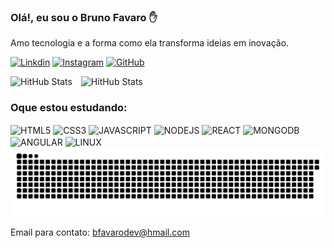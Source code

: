 ### Olá!, eu sou o Bruno Favaro ✋</br>
Amo tecnologia e a forma como ela transforma ideias em inovação.</br>

[![Linkdin](https://img.shields.io/badge/LinkedIn-0077B5?style=for-the-badge&logo=linkedin&logoColor=white)](https://www.linkedin.com/in/bfavarodev) [![Instagram](https://img.shields.io/badge/Instagram-FF0069.svg?style=for-the-badge&logo=Instagram&logoColor=white)](https://www.instagram.com/favarofotografia) [![GitHub](https://img.shields.io/badge/GitHub-181717.svg?style=for-the-badge&logo=GitHub&logoColor=white)](https://github.com/BFavaroooo)

<div>
<img 
   alt="HitHub Stats" 
   height="200" 
   style="padding-right: 10px;" 
   src="https://github-readme-stats.vercel.app/api?username=BFavaroooo&show_icons=true&theme=radical"/>
<img 
   alt="HitHub Stats" 
   height="200" 
   src="https://github-readme-stats.vercel.app/api/top-langs/?username=BFavaroooo&theme=radical"/>
</div>

### Oque estou estudando:
<div style= "display: inline_block" align="left">
   <img align="center" alt="HTML5" src="https://img.shields.io/badge/HTML5-E34F26.svg?style=for-the-badge&logo=HTML5&logoColor=white">
   <img align="center" alt="CSS3" src="https://img.shields.io/badge/CSS3-1572B6.svg?style=for-the-badge&logo=CSS3&logoColor=white">
   <img align="center" alt="JAVASCRIPT" src="https://img.shields.io/badge/JavaScript-F7DF1E?style=for-the-badge&logo=javascript&logoColor=black">
   <img align="center" alt="NODEJS" src="https://img.shields.io/badge/Node.js-43853D?style=for-the-badge&logo=node.js&logoColor=white">
   <img align="center" alt="REACT" src="https://img.shields.io/badge/React-61DAFB.svg?style=for-the-badge&logo=React&logoColor=black">
   <img align="center" alt="MONGODB" src="https://img.shields.io/badge/MongoDB-4EA94B?style=for-the-badge&logo=mongodb&logoColor=white">
   <img align="center" alt="ANGULAR" src="https://img.shields.io/badge/Angular-0F0F11.svg?style=for-the-badge&logo=Angular&logoColor=white">
   <img align="center" alt="LINUX" src="https://img.shields.io/badge/Linux-FCC624.svg?style=for-the-badge&logo=Linux&logoColor=black">
</div>

<picture>
  <source media="(prefers-color-scheme: dark)" srcset="https://raw.githubusercontent.com/BFavaroooo/BFavaroooo/output/github-contribution-grid-snake-dark.svg">
  <source media="(prefers-color-scheme: light)" srcset="https://raw.githubusercontent.com/BFavaroooo/BFavaroooo/output/github-contribution-grid-snake.svg">
  <img alt="github contribution grid snake animation" src="https://raw.githubusercontent.com/BFavaroooo/BFavaroooo/output/github-contribution-grid-snake.svg">
</picture></br>

Email para contato: bfavarodev@hmail.com
